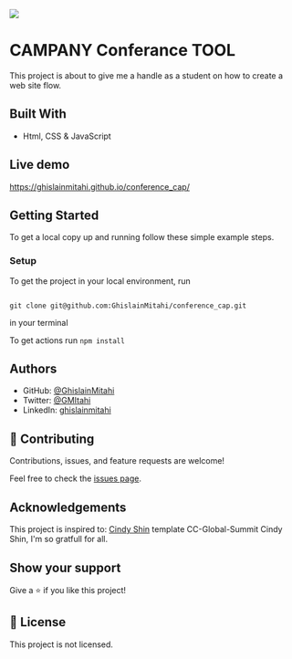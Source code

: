 ![](https://img.shields.io/badge/Microverse-blueviolet)

# CAMPANY Conferance TOOL

This project is about to give me a handle as a student on how to create a web site flow.

## Built With

- Html, CSS & JavaScript

## Live demo

https://ghislainmitahi.github.io/conference_cap/


## Getting Started

To get a local copy up and running follow these simple example steps.

### Setup

 To get the project in your local environment, run 

 ```

 git clone git@github.com:GhislainMitahi/conference_cap.git
 
 ```
  in your terminal

  To get actions run ```npm install```



## Authors

- GitHub: [@GhislainMitahi](https://github.com/GhislainMitahi)
- Twitter: [@GMItahi](https://https://twitter.com/GMitahi)
- LinkedIn: [ghislainmitahi](https://linkedin.com/in/ghislain-mitahi/)


## 🤝 Contributing


Contributions, issues, and feature requests are welcome!

Feel free to check the [issues page](../../issues/).

## Acknowledgements

This project is inspired to: [ Cindy Shin](https://www.behance.net/gallery/29845175/CC-Global-Summit-2015) template CC-Global-Summit   Cindy Shin, I'm so gratfull for all.

## Show your support

Give a ⭐️ if you like this project!

## 📝 License

This project is not licensed.



